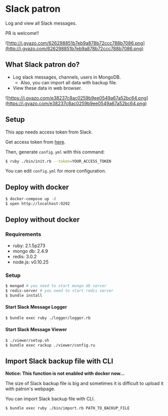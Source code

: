 # Slack patron

Log and view all Slack messages.

PR is welcome!!

![http://i.gyazo.com/626298851b7eb9a878b72ccc788b7086.png](http://i.gyazo.com/626298851b7eb9a878b72ccc788b7086.png)

## What Slack patron do?

- Log slack messages, channels, users in MongoDB.
  - Also, you can import all data with backup file.
- View these data in web browser.

![https://i.gyazo.com/e38237c8ac0259b9ee0549a67a52bc64.png](https://i.gyazo.com/e38237c8ac0259b9ee0549a67a52bc64.png)

## Setup

This app needs access token from Slack.

Get access token from [here](https://slack-patron.herokuapp.com/).

Then, generate `config.yml` with this command:

```sh
$ ruby ./bin/init.rb --token=YOUR_ACCESS_TOKEN
```

You can edit `config.yml` for more configuration.

## Deploy with docker

```sh
$ docker-compose up -d
$ open http://localhost:9292
```

## Deploy without docker

### Requirements

- ruby: 2.1.5p273
- mongo db: 2.4.9
- redis: 3.0.2
- node.js: v0.10.25

### Setup

```sh
$ mongod # you need to start mongo db server
$ redis-server # you need to start redis server
$ bundle install
```

#### Start Slack Message Logger

```sh
$ bundle exec ruby ./logger/logger.rb
```

#### Start Slack Message Viewer

```sh
$ ./viewer/setup.sh
$ bundle exec rackup ./viewer/config.ru
```

## Import Slack backup file with CLI

**Notice: This function is not enabled with docker now...**

The size of Slack backup file is big and sometimes it is difficult to upload it with patron's webpage.

You can import Slack backup file with CLI.

```sh
$ bundle exec ruby ./bin/import.rb PATH_TO_BACKUP_FILE
```
